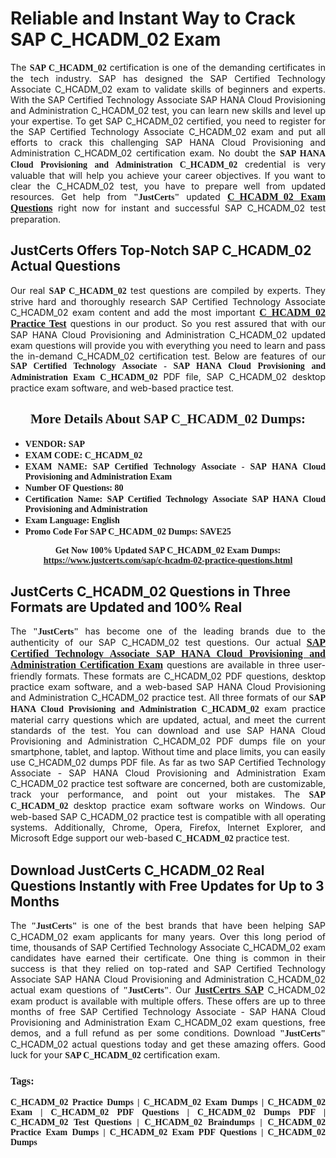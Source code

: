 <h1><strong>Reliable and Instant Way to Crack SAP C_HCADM_02 Exam</strong></h1>

<p style="text-align: justify;">The <span style="font-family:Georgia,serif;"><strong>SAP C_HCADM_02</strong></span> certification is one of the demanding certificates in the tech industry. SAP has designed the SAP Certified Technology Associate C_HCADM_02 exam to validate skills of beginners and experts. With the SAP Certified Technology Associate SAP HANA Cloud Provisioning and Administration C_HCADM_02 test, you can learn new skills and level up your expertise. To get SAP C_HCADM_02 certified, you need to register for the SAP Certified Technology Associate C_HCADM_02 exam and put all efforts to crack this challenging SAP HANA Cloud Provisioning and Administration C_HCADM_02 certification exam. No doubt the <span style="font-family:Georgia,serif;"><strong>SAP HANA Cloud Provisioning and Administration C_HCADM_02</strong></span> credential is very valuable that will help you achieve your career objectives. If you want to clear the C_HCADM_02 test, you have to prepare well from updated resources. Get help from <span style="font-size:14px;"><span style="font-family:Georgia,serif;"><strong>"JustCerts"</strong></span></span> updated <a href="https://www.justcerts.com/sap/c-hcadm-02-practice-questions.html"><span style="font-size:16px;"><span style="font-family:Georgia,serif;"><strong>C_HCADM_02 Exam Questions</strong></span></span></a> right now for instant and successful SAP C_HCADM_02 test preparation.</p>

<h2><strong>JustCerts Offers Top-Notch SAP C_HCADM_02 Actual Questions </strong></h2>

<p style="text-align: justify;">Our real <span style="font-family:Georgia,serif;"><strong>SAP C_HCADM_02</strong></span> test questions are compiled by experts. They strive hard and thoroughly research SAP Certified Technology Associate C_HCADM_02 exam content and add the most important <a href="https://www.justcerts.com/sap/c-hcadm-02-practice-questions.html"><span style="font-size:16px;"><span style="font-family:Georgia,serif;"><strong>C_HCADM_02 Practice Test</strong></span></span></a> questions in our product. So you rest assured that with our SAP HANA Cloud Provisioning and Administration C_HCADM_02 updated exam questions will provide you with everything you need to learn and pass the in-demand C_HCADM_02 certification test. Below are features of our <span style="font-family:Georgia,serif;"><strong>SAP Certified Technology Associate - SAP HANA Cloud Provisioning and Administration Exam C_HCADM_02</strong></span> PDF file, SAP C_HCADM_02 desktop practice exam software, and web-based practice test.</p>

<h2 style="text-align: center;"><strong><span style="font-family:Georgia,serif;">More Details About SAP C_HCADM_02 Dumps:</span></strong></h2>

<ul>
	<li style="text-align: justify;"><span style="font-size:14px;"><span style="font-family:Georgia,serif;"><strong>VENDOR: SAP</strong></span></span></li>
	<li style="text-align: justify;"><span style="font-size:14px;"><span style="font-family:Georgia,serif;"><strong>EXAM CODE: C_HCADM_02</strong></span></span></li>
	<li style="text-align: justify;"><span style="font-size:14px;"><span style="font-family:Georgia,serif;"><strong>EXAM NAME: SAP Certified Technology Associate - SAP HANA Cloud Provisioning and Administration Exam</strong></span></span></li>
	<li style="text-align: justify;"><span style="font-size:14px;"><span style="font-family:Georgia,serif;"><strong>Number OF Questions: 80</strong></span></span></li>
	<li style="text-align: justify;"><span style="font-size:14px;"><span style="font-family:Georgia,serif;"><strong>Certification Name: SAP Certified Technology Associate SAP HANA Cloud Provisioning and Administration</strong></span></span></li>
	<li style="text-align: justify;"><span style="font-size:14px;"><span style="font-family:Georgia,serif;"><strong>Exam Language: English</strong></span></span></li>
	<li style="text-align: justify;"><span style="font-size:14px;"><span style="font-family:Georgia,serif;"><strong>Promo Code For SAP C_HCADM_02 Dumps: SAVE25</strong></span></span></li>
</ul>

<p style="text-align: center;"><strong><span style="font-family:Georgia,serif;"><span style="font-size:14px;">Get Now 100% Updated SAP C_HCADM_02 Exam Dumps:</span> <a href="https://www.justcerts.com/sap/c-hcadm-02-practice-questions.html">https://www.justcerts.com/sap/c-hcadm-02-practice-questions.html</a></span></strong></p>

<h2><strong>JustCerts C_HCADM_02 Questions in Three Formats are Updated and 100% Real</strong></h2>

<p style="text-align: justify;">The <span style="font-size:14px;"><span style="font-family:Georgia,serif;"><strong>"JustCerts"</strong></span></span> has become one of the leading brands due to the authenticity of our SAP C_HCADM_02 test questions. Our actual <a href="https://www.justcerts.com/sap/sap-certified-technology-associate-certification-exams.html"><span style="font-size:16px;"><span style="font-family:Georgia,serif;"><strong>SAP Certified Technology Associate SAP HANA Cloud Provisioning and Administration Certification Exam</strong></span></span></a> questions are available in three user-friendly formats. These formats are C_HCADM_02 PDF questions, desktop practice exam software, and a web-based SAP HANA Cloud Provisioning and Administration C_HCADM_02 practice test. All three formats of our <strong><span style="font-family:Georgia,serif;">SAP HANA Cloud Provisioning and Administration C_HCADM_02</span></strong> exam practice material carry questions which are updated, actual, and meet the current standards of the test. You can download and use SAP HANA Cloud Provisioning and Administration C_HCADM_02 PDF dumps file on your smartphone, tablet, and laptop. Without time and place limits, you can easily use C_HCADM_02 dumps PDF file. As far as two SAP Certified Technology Associate - SAP HANA Cloud Provisioning and Administration Exam C_HCADM_02 practice test software are concerned, both are customizable, track your performance, and point out your mistakes. The <span style="font-family:Georgia,serif;"><strong>SAP C_HCADM_02</strong></span> desktop practice exam software works on Windows. Our web-based SAP C_HCADM_02 practice test is compatible with all operating systems. Additionally, Chrome, Opera, Firefox, Internet Explorer, and Microsoft Edge support our web-based <span style="font-family:Georgia,serif;"><strong>C_HCADM_02 </strong></span> practice test.</p>

<h2><strong>Download JustCerts C_HCADM_02 Real Questions Instantly with Free Updates for Up to 3 Months</strong></h2>

<p style="text-align: justify;">The <span style="font-family:Georgia,serif;"><span style="font-size:14px;"><strong>"JustCerts"</strong></span></span> is one of the best brands that have been helping SAP C_HCADM_02 exam applicants for many years. Over this long period of time, thousands of SAP Certified Technology Associate C_HCADM_02 exam candidates have earned their certificate. One thing is common in their success is that they relied on top-rated and SAP Certified Technology Associate SAP HANA Cloud Provisioning and Administration C_HCADM_02 actual exam questions of <span style="font-family:Georgia,serif;"><span style="font-size:14px;"><strong>"JustCerts"</strong></span></span>. Our <a href="https://www.justcerts.com/sap-certification-exams.html"><span style="font-size:16px;"><span style="font-family:Georgia,serif;"><strong>JustCertrs SAP</strong></span></span></a> C_HCADM_02 exam product is available with multiple offers. These offers are up to three months of free SAP Certified Technology Associate - SAP HANA Cloud Provisioning and Administration Exam C_HCADM_02 exam questions, free demos, and a full refund as per some conditions. Download <span style="font-family:Georgia,serif;"><span style="font-size:14px;"><strong>"JustCerts"</strong></span></span> C_HCADM_02 actual questions today and get these amazing offers. Good luck for your <span style="font-family:Georgia,serif;"><strong>SAP C_HCADM_02</strong></span> certification exam.</p>

<h3 style="text-align: justify;"><span style="font-family:Georgia,serif;"><strong>Tags:</strong></span></h3>

<p style="text-align: justify;"><span style="font-family:Georgia,serif;"><strong>C_HCADM_02 Practice Dumps | C_HCADM_02 Exam Dumps | C_HCADM_02 Exam | C_HCADM_02 PDF Questions | C_HCADM_02 Dumps PDF | C_HCADM_02 Test Questions | C_HCADM_02 Braindumps | C_HCADM_02 Practice Exam Dumps | C_HCADM_02 Exam PDF Questions | C_HCADM_02 Dumps</strong></span></p>
